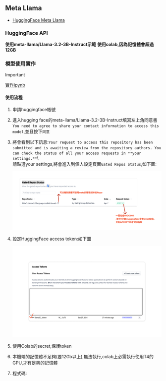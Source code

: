 ## Meta Llama

- [HuggingFace Meta Llama](https://huggingface.co/meta-llama)

### HuggingFace API

**使用meta-llama/Llama-3.2-3B-Instruct示範**
**使用colab,因為記憶體會超過12GB**

### 模型使用實作

> [!IMPORTANT]
> [實作ipynb](./demo1.ipynb)

#### 使用流程
1. 申請huggingface帳號

2. 進入hugging face的meta-llama/Llama-3.2-3B-Instruct填寫左上角同意書`You need to agree to share your contact information to access this model`,並且按下`同意`


3. 將會看到以下訊息:`Your request to access this repository has been submitted and is awaiting a review from the repository authors. You can check the status of all your access requests in **your settings.**`\   
   請點選your settings,將會進入到個人設定頁面`Gated Repos Status`,如下圖:
   
   ![](./images/pic1.png)
   

4. 設定HuggingFace access token:如下圖

	![](./images/pic2.png)

5. 使用Colab的secret,保護token

6. 本機端的記憶體不足夠(要12Gb以上),無法執行,colab上必需執行使用T4的GPU,才有足夠的記憶體

7. 程式碼:





